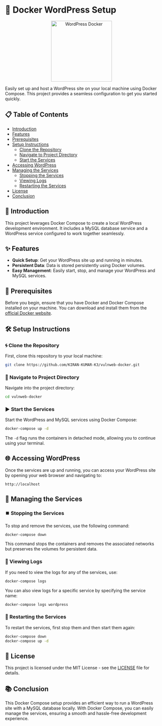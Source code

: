 
# 🚀 Docker WordPress Setup

<p align="center">
  <img src="https://unbiased-coder.com/wp-content/uploads/2022/08/Wordpress-Docker.png" alt="WordPress Docker" width="200"/>
</p>

Easily set up and host a WordPress site on your local machine using Docker Compose. This project provides a seamless configuration to get you started quickly.

## 📋 Table of Contents

- [Introduction](#introduction)
- [Features](#features)
- [Prerequisites](#prerequisites)
- [Setup Instructions](#setup-instructions)
  - [Clone the Repository](#clone-the-repository)
  - [Navigate to Project Directory](#navigate-to-project-directory)
  - [Start the Services](#start-the-services)
- [Accessing WordPress](#accessing-wordpress)
- [Managing the Services](#managing-the-services)
  - [Stopping the Services](#stopping-the-services)
  - [Viewing Logs](#viewing-logs)
  - [Restarting the Services](#restarting-the-services)
- [License](#license)
- [Conclusion](#conclusion)

## 🌟 Introduction

This project leverages Docker Compose to create a local WordPress development environment. It includes a MySQL database service and a WordPress service configured to work together seamlessly.

## ✨ Features

- **Quick Setup**: Get your WordPress site up and running in minutes.
- **Persistent Data**: Data is stored persistently using Docker volumes.
- **Easy Management**: Easily start, stop, and manage your WordPress and MySQL services.

## 📌 Prerequisites

Before you begin, ensure that you have Docker and Docker Compose installed on your machine. You can download and install them from the [official Docker website](https://www.docker.com/get-started).

## 🛠️ Setup Instructions

### 🌀 Clone the Repository

First, clone this repository to your local machine:

```bash
git clone https://github.com/KIRAN-KUMAR-K3/vulnweb-docker.git
```

### 📂 Navigate to Project Directory

Navigate into the project directory:

```bash
cd vulnweb-docker
```

### ▶️ Start the Services

Start the WordPress and MySQL services using Docker Compose:

```bash
docker-compose up -d
```

The `-d` flag runs the containers in detached mode, allowing you to continue using your terminal.

## 🌐 Accessing WordPress

Once the services are up and running, you can access your WordPress site by opening your web browser and navigating to:

```
http://localhost
```

## 🔧 Managing the Services

### ⏹️ Stopping the Services

To stop and remove the services, use the following command:

```bash
docker-compose down
```

This command stops the containers and removes the associated networks but preserves the volumes for persistent data.

### 📜 Viewing Logs

If you need to view the logs for any of the services, use:

```bash
docker-compose logs
```

You can also view logs for a specific service by specifying the service name:

```bash
docker-compose logs wordpress
```

### 🔄 Restarting the Services

To restart the services, first stop them and then start them again:

```bash
docker-compose down
docker-compose up -d
```

## 📝 License

This project is licensed under the MIT License - see the [LICENSE](LICENSE) file for details.

## 📚 Conclusion

This Docker Compose setup provides an efficient way to run a WordPress site with a MySQL database locally. With Docker Compose, you can easily manage the services, ensuring a smooth and hassle-free development experience.

